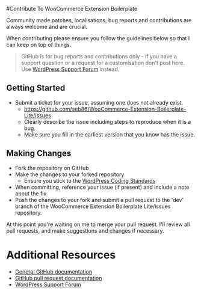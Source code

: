 #Contribute To WooCommerce Extension Boilerplate

Community made patches, localisations, bug reports and contributions are always welcome and are crucial.

When contributing please ensure you follow the guidelines below so that I can keep on top of things.

> GitHub is for bug reports and contributions only - if you have a support question or a request for a customisation don't post here. Use [WordPress Support Forum](http://www.sebastiendumont.com/support/forum/woocommerce-extension-boilerplate/) instead.

## Getting Started

* Submit a ticket for your issue, assuming one does not already exist.
  * https://github.com/seb86/WooCommerce-Extension-Boilerplate-Lite/issues
  * Clearly describe the issue including steps to reproduce when it is a bug.
  * Make sure you fill in the earliest version that you know has the issue.

## Making Changes 

* Fork the repository on GitHub
* Make the changes to your forked repository
  * Ensure you stick to the [WordPress Coding Standards](http://codex.wordpress.org/WordPress_Coding_Standards)
* When committing, reference your issue (if present) and include a note about the fix
* Push the changes to your fork and submit a pull request to the 'dev' branch of the WooCommerce Extension Boilerplate Lite/issues repository.

At this point you're waiting on me to merge your pull request. I'll review all pull requests, and make suggestions and changes if necessary. 

# Additional Resources

* [General GitHub documentation](http://help.github.com/)
* [GitHub pull request documentation](http://help.github.com/send-pull-requests/)
* [WordPress Support Forum](http://wordpress.org/support/plugin/woocommerce-extension-boilerplate-lite)
